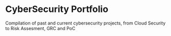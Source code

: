 # CyberSecurity Portfolio
Compilation of past and current cybersecurity projects, from Cloud Security to Risk Assesment, GRC and PoC
